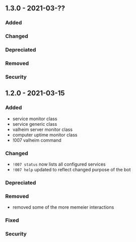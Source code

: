 ## 1.3.0 - 2021-03-??

### Added

### Changed

### Depreciated

### Removed

### Security


## 1.2.0 - 2021-03-15 

### Added
* service monitor class
* service generic class
* valheim server monitor class
* computer uptime monitor class
* !007 valheim command
### Changed
* `!007 status` now lists all configured services
* `!007 help` updated to reflect changed purpose of the bot
### Depreciated

### Removed
* removed some of the more memeier interactions
### Fixed

### Security
